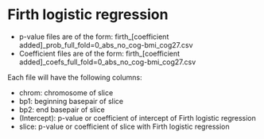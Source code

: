# Firth logistic regression
- p-value files are of the form: firth_[coefficient added]_prob_full_fold=0_abs_no_cog-bmi_cog27.csv
- Coefficient files are of the form: firth_[coefficient added]_coefs_full_fold=0_abs_no_cog-bmi_cog27.csv

Each file will have the following columns:

- chrom: chromosome of slice
- bp1: beginning basepair of slice 
- bp2: end basepair of slice	
- (Intercept): p-value or coefficient of intercept of Firth logistic regression	
- slice: p-value or coefficient of slice with Firth logistic regression

